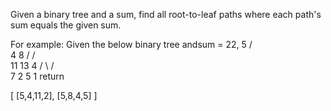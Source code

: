 
Given a binary tree and a sum, find all root-to-leaf paths where each path's sum equals the given sum.

For example:
Given the below binary tree andsum = 22,
              5
             / \
            4   8
           /   / \
          11  13  4
         /  \    / \
        7    2  5   1
return

[
   [5,4,11,2],
   [5,8,4,5]
]
